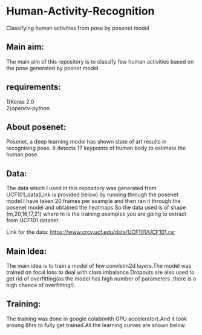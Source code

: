 # Human-Activity-Recognition
Classifying human activities from pose by posenet model

## Main aim:
The main aim of this repository is to classify few human activities based on the pose generated by posnet model.

## requirements:
1)Keras 2.0<br/>
2)opencv-python

## About posenet:
Posenet, a deep learning model has shown state of art results in recognising pose.
It detects 17 keypoints of human body to estimate the human pose.

## Data:
The data which I used in this repository was generated from UCF101_data(Link is provided below) by running through the posenet model.I have taken 20 frames per example and then ran it through the posenet model and obtained the heatmaps.So the data used is of shape (m,20,16,17,21) where m is the training examples you are going to extract from UCF101 dataset.<br/>

Link for the data: https://www.crcv.ucf.edu/data/UCF101/UCF101.rar

## Main Idea:
The main idea is to train a model of few convlstm2d layers.The model was trained on focal loss to deal with class imbalance.Dropouts are also used to get rid of overfitting(as the model has high number of parameters ,there is a high chance of overfitting!).

## Training:
The training was done in google colab(with GPU accelerator).And it took aroung 8hrs to fully get trained.All the learning curves are shown below.
